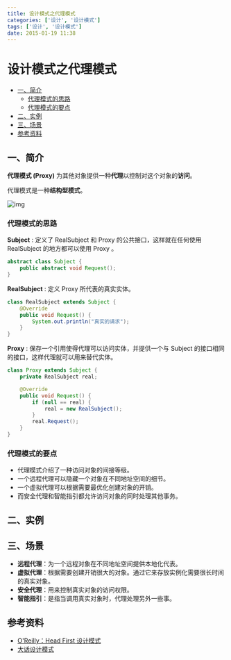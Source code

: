 ```yaml
---
title: 设计模式之代理模式
categories: ['设计', '设计模式']
tags: ['设计', '设计模式']
date: 2015-01-19 11:38
---
```


# 设计模式之代理模式

<!-- TOC depthFrom:2 depthTo:3 -->

- [一、简介](#一简介)
  - [代理模式的思路](#代理模式的思路)
  - [代理模式的要点](#代理模式的要点)
- [二、实例](#二实例)
- [三、场景](#三场景)
- [参考资料](#参考资料)

<!-- /TOC -->

## 一、简介

**代理模式 (Proxy)** 为其他对象提供一种**代理**以控制对这个对象的**访问**。

代理模式是一种**结构型模式**。

![img](http://dunwu.test.upcdn.net/snap/20200725153740.png)

### 代理模式的思路

**Subject** : 定义了 RealSubject 和 Proxy 的公共接口，这样就在任何使用 RealSubject 的地方都可以使用 Proxy 。

```java
abstract class Subject {
    public abstract void Request();
}
```

**RealSubject** : 定义 Proxy 所代表的真实实体。

```java
class RealSubject extends Subject {
    @Override
    public void Request() {
        System.out.println("真实的请求");
    }
}
```

**Proxy** : 保存一个引用使得代理可以访问实体，并提供一个与 Subject 的接口相同的接口，这样代理就可以用来替代实体。

```java
class Proxy extends Subject {
    private RealSubject real;

    @Override
    public void Request() {
        if (null == real) {
            real = new RealSubject();
        }
        real.Request();
    }
}
```

### 代理模式的要点

- 代理模式介绍了一种访问对象的间接等级。
- 一个远程代理可以隐藏一个对象在不同地址空间的细节。
- 一个虚拟代理可以根据需要最优化创建对象的开销。
- 而安全代理和智能指引都允许访问对象的同时处理其他事务。

## 二、实例

## 三、场景

- **远程代理**：为一个远程对象在不同地址空间提供本地化代表。
- **虚拟代理**：根据需要创建开销很大的对象。通过它来存放实例化需要很长时间的真实对象。
- **安全代理**：用来控制真实对象的访问权限。
- **智能指引**：是指当调用真实对象时，代理处理另外一些事。

## 参考资料

- [O'Reilly：Head First 设计模式](https://item.jd.com/10100236.html)
- [大话设计模式](https://item.jd.com/10079261.html)
